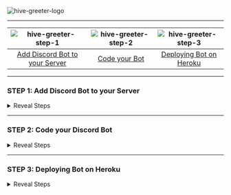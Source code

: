 <img src="https://user-images.githubusercontent.com/24829816/87224966-7c89b180-c39a-11ea-93c9-5be0c46b96da.png" alt="hive-greeter-logo">

---

| ![hive-greeter-step-1](https://user-images.githubusercontent.com/24829816/87225783-641c9580-c3a0-11ea-9440-b7e931357937.png) | ![hive-greeter-step-2](https://user-images.githubusercontent.com/24829816/87225787-67178600-c3a0-11ea-9013-84afad26b5b2.png) | ![hive-greeter-step-3](https://user-images.githubusercontent.com/24829816/87225790-67b01c80-c3a0-11ea-97c6-7c4f6e089fd8.png) |
| :--------------------------------------------------------------------------------------------------------------------------: | :--------------------------------------------------------------------------------------------------------------------------: | :--------------------------------------------------------------------------------------------------------------------------: |
|                           [Add Discord Bot to your Server](#step-1-add-discord-bot-to-your-server)                           |                                        [Code your Bot](#step-2-code-your-discord-bot)                                        |                                  [Deploying Bot on Heroku](#step-3-deploying-bot-on-heroku)                                  |

---

### STEP 1: Add Discord Bot to your Server

<details>
<summary>Reveal Steps</summary>
<br>
  
| Screens | Steps |
| :---: | :-- |
| ![image](https://user-images.githubusercontent.com/24829816/87160923-cdcf6d80-c2d4-11ea-9a0b-dd489829bd70.png) | 1. Open Discord developers [portal](https://discord.com/developers/applications/)<br><br>Click `New Application` |
| ![image](https://user-images.githubusercontent.com/24829816/87163841-040eec00-c2d9-11ea-8564-75dc5d982dfa.png) | 2. Give your BOT a new name and click `Create` |
| ![image](https://user-images.githubusercontent.com/24829816/87161737-002d9a80-c2d6-11ea-9676-6c5d3c91f01f.png)| 3. Customize your bot by giving an Image and description.|
| ![image](https://user-images.githubusercontent.com/24829816/87161999-60bcd780-c2d6-11ea-85e1-7fb7fdafbfde.png)| 4. Under the `Bot` tab, click `Add Bot` |
|![image](https://user-images.githubusercontent.com/24829816/87162504-138d3580-c2d7-11ea-80dd-389fe6c1da1e.png) | 5. Set `Icon` and `Username` 
| ![image](https://user-images.githubusercontent.com/24829816/87164102-64059280-c2d9-11ea-821f-8d951886a98f.png) | 6. Go to `OAuth2` tab. <br><br>Tick the `bot` checkbox under **scopes**.<br><br>You can customize your BOT by setting the **Bot Permissions**.<br><br>Note changing the permissions updates the `link` that'll be used to invite your bot to your server. |
|![image](https://user-images.githubusercontent.com/24829816/87163479-7b904b80-c2d8-11ea-8296-05c3a952c022.png) | <b>Inviting Your Bot</b><br>when you open the link from the step above, in a new tab you'll see the following page and now you can add the bot to any of your server |

> find detailed steps [here](https://discordpy.readthedocs.io/en/latest/discord.html)

</details>

---

### STEP 2: Code your Discord Bot

<details>
<summary>Reveal Steps</summary>
<br>

1. You have to download [docker](https://docs.docker.com/get-docker) and install the [Remote - Containers](https://marketplace.visualstudio.com/items?itemName=ms-vscode-remote.remote-containers) extension in your vscode

2. Get your Bot's token, for this you must go back to the developer [portal](https://discord.com/developers/applications/), select your bot and go to the `Bot` tab, there you can find your Bot's `token`.
   ![image](https://user-images.githubusercontent.com/24829816/87231323-49114c00-c3c7-11ea-98b3-f81bd1b961b1.png)

3. The simplest way to code your bot would be to fork this repo and then work on `bot-template` branch.
   alternatively you can clone this repository specifically the `bot-template` branch.

   ```
   $ git clone -b bot-template --single-branch https://github.com/NathanAlcantara/bot-template
   ```

4. Next create an `.env` file in the root of the repository and add your `token` like so:

   ```
   token=TOKEN_WHICH_YOU_GOT_FROM_DISCORD
   ```

   the `.env` file takes in key and value pair so here the key is token, if you wish to give a different token name then make sure you update the same in `src/sonfig/secrets.ts` file, as it looks for the "token" key.

   ```
   export const DISCORD_TOKEN = process.env["token"];
   ```

5. Now it's time to start the project

   Click on the Remote - Containers symbol (left inferior side `><`), select `Open in Container` and see the magic happen

   When your workspace is ready you can start the bot: 

   ```
   $ yarn start
   ```

   you can view the `NPM SCRIPTS` in the `package.json` file, running the start command should compile your project and run the bot

6. On Successfully building and running the project you'll see

   ```
   🚀 Bot is on
   ```

   You should now be able to see your Bot online in your discord Server.

7. To get you started the template consist of two commands `greet` and `time` to test your bot, go to any text channel of your server and type in `;greet`, you'll see your bot reply as such
   ![image](https://user-images.githubusercontent.com/24829816/87232040-018dbe80-c3cd-11ea-9a9e-1c7f05d60a08.png)

8. To Add more commands you must add a new class in `src/commands` folder taking into reference `greetCommand.ts` file, then you should export the class using the `src/commands/index.ts` file so you can easily import it from your `src/CommandHandler.ts`.

9. You can update the "prefix" ( `;` ) of the bot from the `src/config/botConfig.ts` file.

</details>
  
***
  
### STEP 3: Deploying Bot on Heroku
<details>
<summary>Reveal Steps</summary>
<br>
  
1. Install [Heroku Cli](https://devcenter.heroku.com/articles/heroku-cli)
2. login with your Heroku account credentials when you run
   ```
   $ heroku login
   ```
3. Now create an app with name your-app-name by running:
   ```
   $ heroku create your-app-name
   ```
4. add a Git remote named heroku pointing to Heroku:
   ```
   $ git remote add heroku https://git.heroku.com/your-app-name.git
   ```

**Integrating Heroku with GitHub**, _This step is required if you plan on automatically deploying your bot every time you push changes to a GitHub repository_. ([detailed steps here](https://devcenter.heroku.com/articles/github-integration))

5. Select your app from the [Heroku Dashboard](https://dashboard.heroku.com/apps).
6. Go to `Deploy` tab of app,
   - **Enabling GitHub integration**: To configure GitHub integration, you have to authenticate with GitHub. You only have to do this once per Heroku account.
   - **App Connected to Github**: you have to select the repository with your Bot.
   - **Automatic deploys**: When you enable automatic deploys for a GitHub branch, Heroku builds and deploys all pushes to that branch.
     ![image](https://user-images.githubusercontent.com/24829816/87197633-83b5ae80-c30b-11ea-95c3-1ae107f8a26c.png)

**Testing your setup**, This step is not required, but it's highly recommended. You should build your application locally to test if you've set up it correctly.

```
$ heroku local
```

The Heroku CLI will now run your app at http://localhost:5000/; if no errors are encountered, you're on the right track!

7. Go to `Settings` tab of app to set your discord bot token in `config vars` section.
   ![image](https://user-images.githubusercontent.com/24829816/87199962-a09eb180-c30c-11ea-9056-42f70d64b0d3.png)

8. **Deploying your bot** Upon reaching this step you should have:

   - developed a functioning Discord bot
   - setup your repository for Heroku deployment

   If all goes well, you can now deploy your app to Heroku by running:

   ```
   $ git push heroku master
   ```

   **Note**: If you have setup Automatic Deploys, you'll able to deploy your app with every commit to your master branch.

---

On completion of the above steps Heroku Cli will give you a link to your hosted app something like this:
`https://you-app.herokuapp.com`. Most often than not you'll run into issues with your first deployment as might have some dependencies in dev-dependencies or some config issues.

if you run into any issues run

```
heroku logs --tail
```

---

> find detailed steps [here](https://elements.heroku.com/buildpacks/synicalsyntax/discord.js-heroku)

</details>
